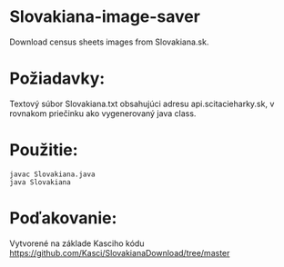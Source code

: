 # Slovakiana-image-saver
Download census sheets images from Slovakiana.sk.

# Požiadavky:

Textový súbor Slovakiana.txt obsahujúci adresu api.scitacieharky.sk, v rovnakom priečinku ako vygenerovaný java class.

# Použitie:

```
javac Slovakiana.java
java Slovakiana
```

# Poďakovanie:

Vytvorené na základe Kasciho kódu https://github.com/Kasci/SlovakianaDownload/tree/master
